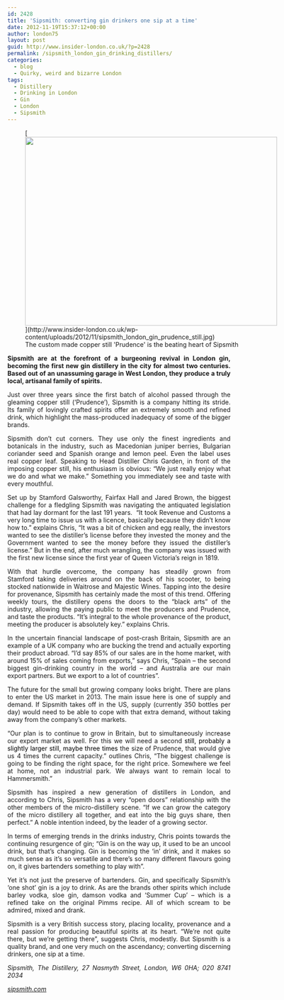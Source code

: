 ```yaml
---
id: 2428
title: 'Sipsmith: converting gin drinkers one sip at a time'
date: 2012-11-19T15:37:12+00:00
author: london75
layout: post
guid: http://www.insider-london.co.uk/?p=2428
permalink: /sipsmith_london_gin_drinking_distillers/
categories:
  - blog
  - Quirky, weird and bizarre London
tags:
  - Distillery
  - Drinking in London
  - Gin
  - London
  - Sipsmith
---
```

<figure id="attachment_2447" style="width: 569px" class="wp-caption alignnone">[<img class="size-full wp-image-2447" src="http://www.insider-london.co.uk/wp-content/uploads/2012/11/sipsmith_london_gin_prudence_still.jpg" alt="" width="569" height="426" />](http://www.insider-london.co.uk/wp-content/uploads/2012/11/sipsmith_london_gin_prudence_still.jpg)<figcaption class="wp-caption-text">The custom made copper still 'Prudence' is the beating heart of Sipsmith</figcaption></figure> 

<p style="text-align: justify;">
  <strong>Sipsmith are at the forefront of a burgeoning revival in London gin, becoming the first new gin distillery in the city for almost two centuries. Based out of an unassuming garage in West London, they produce a truly local, artisanal family of spirits. </strong>
</p>

<p style="text-align: justify;">
  Just over three years since the first batch of alcohol passed through the gleaming copper still (&#8216;Prudence&#8217;), Sipsmith is a company hitting its stride. Its family of lovingly crafted spirits offer an extremely smooth and refined drink, which highlight the mass-produced inadequacy of some of the bigger brands.
</p>

<p style="text-align: justify;">
  Sipsmith don&#8217;t cut corners. They use only the finest ingredients and botanicals in the industry, such as Macedonian juniper berries, Bulgarian coriander seed and Spanish orange and lemon peel. Even the label uses real copper leaf. Speaking to Head Distiller Chris Garden, in front of the imposing copper still, his enthusiasm is obvious: &#8220;We just really enjoy what we do and what we make.&#8221; Something you immediately see and taste with every mouthful.
</p>

<p style="text-align: justify;">
  Set up by Stamford Galsworthy, Fairfax Hall and Jared Brown, the biggest challenge for a fledgling Sipsmith was navigating the antiquated legislation that had lay dormant for the last 191 years.  &#8220;It took Revenue and Customs a very long time to issue us with a licence, basically because they didn&#8217;t know how to.&#8221; explains Chris, “It was a bit of chicken and egg really, the investors wanted to see the distiller’s license before they invested the money and the Government wanted to see the money before they issued the distiller’s license.” But in the end, after much wrangling, the company was issued with the first new license since the first year of Queen Victoria&#8217;s reign in 1819.
</p>

<p style="text-align: justify;">
  With that hurdle overcome, the company has steadily grown from Stamford taking deliveries around on the back of his scooter, to being stocked nationwide in Waitrose and Majestic Wines. Tapping into the desire for provenance, Sipsmith has certainly made the most of this trend. Offering weekly tours, the distillery opens the doors to the &#8220;black arts&#8221; of the industry, allowing the paying public to meet the producers and Prudence, and taste the products. &#8220;It’s integral to the whole provenance of the product, meeting the producer is absolutely key.” explains Chris.
</p>

<p style="text-align: justify;">
  In the uncertain financial landscape of post-crash Britain, Sipsmith are an example of a UK company who are bucking the trend and actually exporting their product abroad. &#8220;I&#8217;d say 85% of our sales are in the home market, with around 15% of sales coming from exports,&#8221; says Chris, “Spain &#8211; the second biggest gin-drinking country in the world &#8211; and Australia are our main export partners. But we export to a lot of countries”.
</p>

<p style="text-align: justify;">
  The future for the small but growing company looks bright. There are plans to enter the US market in 2013. The main issue here is one of supply and demand. If Sipsmith takes off in the US, supply (currently 350 bottles per day) would need to be able to cope with that extra demand, without taking away from the company&#8217;s other markets.
</p>

<p style="text-align: justify;">
  “Our plan is to continue to grow in Britain, but to simultaneously increase our export market as well. For this we will need a second <span style="color: #000000;">still, probably a slightly larger still, maybe three times</span> the size of Prudence, that would give us 4 times the current capacity.” outlines Chris, “The biggest challenge is going to be finding the right space, for the right price. Somewhere we feel at home, not an industrial park. We always want to remain local to Hammersmith.”
</p>

<p style="text-align: justify;">
  Sipsmith has inspired a new generation of distillers in London, and according to Chris, Sipsmith has a very &#8220;open doors&#8221; relationship with the other members of the micro-distillery scene. “If we can grow the category of the micro distillery all together, and eat into the big guys share, then perfect.” A noble intention indeed, by the leader of a growing sector.
</p>

<p style="text-align: justify;">
  In terms of emerging trends in the drinks industry, Chris points towards the continuing resurgence of gin; “Gin is on the way up, it used to be an uncool drink, but that’s changing. Gin is becoming the ‘in’ drink, and it makes so much sense as it&#8217;s so versatile and there’s so many different flavours going on, it gives bartenders something to play with”.
</p>

<p style="text-align: justify;">
  Yet it&#8217;s not just the preserve of bartenders. Gin, and specifically Sipsmith&#8217;s &#8216;one shot&#8217; gin is a joy to drink. As are the brands other spirits which include barley vodka, sloe gin, damson vodka and &#8216;Summer Cup&#8217; &#8211; which is a refined take on the original Pimms recipe. All of which scream to be admired, mixed and drank.
</p>

<p style="text-align: justify;">
  Sipsmith is a very British success story, placing locality, provenance and a real passion for producing beautiful spirits at its heart. &#8220;We’re not quite there, but we’re getting there&#8221;, suggests Chris, modestly. But Sipsmith is a quality brand, and one very much on the ascendancy; converting discerning drinkers, one sip at a time.
</p>

<p style="text-align: justify;">
  <em>Sipsmith, The Distillery, 27 Nasmyth Street, London, W6 0HA; 020 8741 2034</em>
</p>

<p style="text-align: justify;">
  <em></em><a title=" sipsmith.com" href="http://www.sipsmith.com/"><em>sipsmith.com</em></a>
</p>